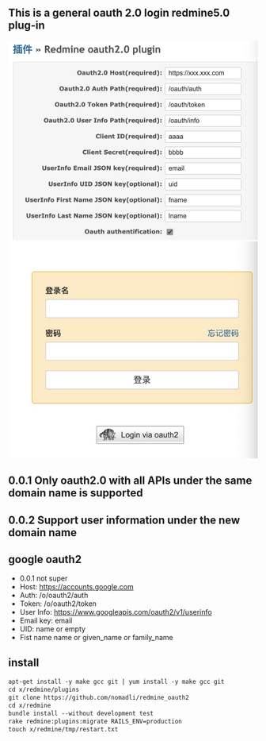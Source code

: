 ## This is a general oauth 2.0 login redmine5.0 plug-in

![](doc/img/settings.png)
![](doc/img/login.png)


## 0.0.1  Only oauth2.0 with all APIs under the same domain name is supported
## 0.0.2  Support user information under the new domain name

## google oauth2
- 0.0.1 not super
- Host: https://accounts.google.com
- Auth: /o/oauth2/auth
- Token: /o/oauth2/token
- User Info: https://www.googleapis.com/oauth2/v1/userinfo
- Email key: email
- UID: name or empty
- Fist name name or given_name or family_name

## install 
```console
apt-get install -y make gcc git | yum install -y make gcc git
cd x/redmine/plugins
git clone https://github.com/nomadli/redmine_oauth2
cd x/redmine
bundle install --without development test
rake redmine:plugins:migrate RAILS_ENV=production
touch x/redmine/tmp/restart.txt
```
